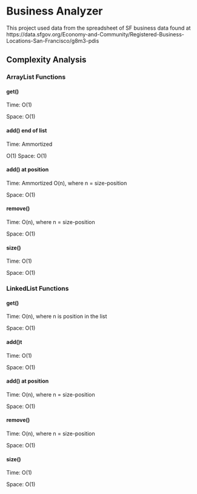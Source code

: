 <h1>Business Analyzer</h1>
<p>This project used data from the spreadsheet of SF business data found at https://data.sfgov.org/Economy-and-Community/Registered-Business-Locations-San-Francisco/g8m3-pdis</p>
<h2>Complexity Analysis</h2>
<h3>ArrayList Functions</h3>
<h4>get()</h4>
<p>Time: O(1)</p><p>Space: O(1)</p>
<h4>add() end of list</h4>
<p>Time: Ammortized</p>
<p>O(1) Space: O(1)</p>
<h4> add() at position</h4>
<p>Time: Ammortized O(n), where n = size-position</p>
<p>Space: O(1)</p>
<h4>remove()</h4>
<p>Time: O(n), where n = size-position</p>
<p>Space: O(1)</p>
<h4>size()</h4>
<p>Time: O(1)</p>
<p>Space: O(1)</p>
<h3>LinkedList Functions</h3>
<h4>get()</h4>
<p>Time: O(n), where n is position in the list</p>
<p>Space: O(1)</p>
<h4>add()t</h4>
<p>Time: O(1)</p>
<p>Space: O(1)</p>
<h4> add() at position</h4>
<p>Time: O(n), where n = size-position</p>
<p>Space: O(1)</p>
<h4>remove()</h4>
<p>Time: O(n), where n = size-position</p>
<p>Space: O(1)</p>
<h4>size()</h4>
<p>Time: O(1)</p>
<p>Space: O(1)</p>



